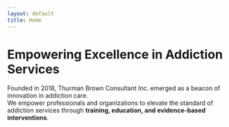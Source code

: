 ```yaml
---
layout: default
title: Home
---
```


# Empowering Excellence in Addiction Services  

Founded in 2018, Thurman Brown Consultant Inc. emerged as a beacon of innovation in addiction care.  
We empower professionals and organizations to elevate the standard of addiction services through **training, education, and evidence-based interventions**.
